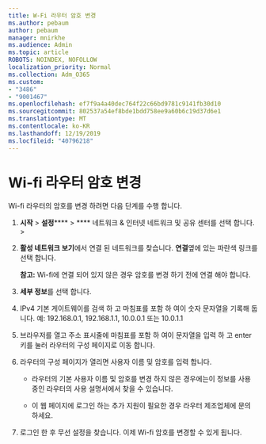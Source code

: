 ```yaml
---
title: W-Fi 라우터 암호 변경
ms.author: pebaum
author: pebaum
manager: mnirkhe
ms.audience: Admin
ms.topic: article
ROBOTS: NOINDEX, NOFOLLOW
localization_priority: Normal
ms.collection: Adm_O365
ms.custom:
- "3486"
- "9001467"
ms.openlocfilehash: ef7f9a4a40dec764f22c66bd9781c9141fb30d10
ms.sourcegitcommit: 802537a54ef8bde1bdd758ee9a60b6c19d37d6e1
ms.translationtype: MT
ms.contentlocale: ko-KR
ms.lasthandoff: 12/19/2019
ms.locfileid: "40796218"
---
```

# <a name="change-your-wi-fi-router-password"></a>Wi-fi 라우터 암호 변경

Wi-fi 라우터의 암호를 변경 하려면 다음 단계를 수행 합니다.

1. **시작** > **설정****** > **** 네트워크 & 인터넷 네트워크 및 공유 센터를 선택 합니다. > 

2. **활성 네트워크 보기**에서 연결 된 네트워크를 찾습니다. **연결**옆에 있는 파란색 링크를 선택 합니다.<br>

   **참고:** Wi-fi에 연결 되어 있지 않은 경우 암호를 변경 하기 전에 연결 해야 합니다.

3. **세부 정보**를 선택 합니다.

4. IPv4 기본 게이트웨이를 검색 하 고 마침표를 포함 하 여이 숫자 문자열을 기록해 둡니다. 예: 192.168.0.1, 192.168.1.1, 10.0.0.1 또는 10.0.1.1

5. 브라우저를 열고 주소 표시줄에 마침표를 포함 하 여이 문자열을 입력 하 고 enter 키를 눌러 라우터의 구성 페이지로 이동 합니다.

6. 라우터의 구성 페이지가 열리면 사용자 이름 및 암호를 입력 합니다.<br>
   - 라우터의 기본 사용자 이름 및 암호를 변경 하지 않은 경우에는이 정보를 사용 중인 라우터의 사용 설명서에서 찾을 수 있습니다.

   - 이 웹 페이지에 로그인 하는 추가 지원이 필요한 경우 라우터 제조업체에 문의 하세요.

7. 로그인 한 후 무선 설정을 찾습니다. 이제 Wi-fi 암호를 변경할 수 있게 됩니다.
